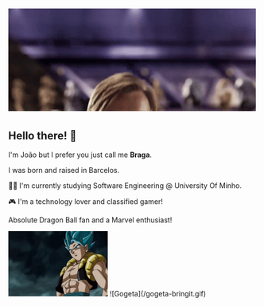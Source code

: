 # ![Hello there!](/hello-there-general-kenobi.gif) 

<!--
**LykiFyar/LykiFyar** is a ✨ _special_ ✨ repository because its `README.md` (this file) appears on your GitHub profile.
-->
## Hello there! 👋
I'm João but I prefer you just call me **Braga**.  

I was born and raised in Barcelos.

👨‍🎓 I'm currently studying Software Engineering @ University Of Minho.

  
🎮 I'm a technology lover and classified gamer!

Absolute Dragon Ball fan and a Marvel enthusiast! 

<img src="/gogeta-bringit.gif" alt="Gogeta" width="200"/>
![Gogeta](/gogeta-bringit.gif)

